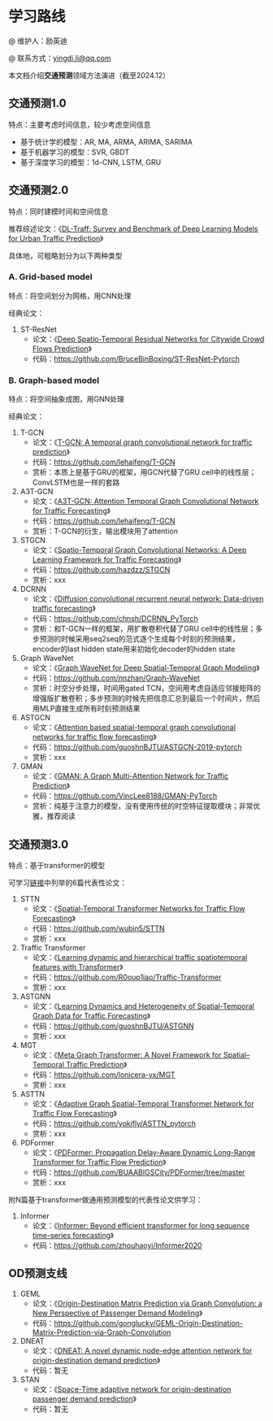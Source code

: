 # 学习路线

@ 维护人：励英迪

@ 联系方式：yingdi.li@qq.com

本文档介绍**交通预测**领域方法演进（截至2024.12）

## 交通预测1.0

特点：主要考虑时间信息，较少考虑空间信息

* 基于统计学的模型：AR, MA, ARMA, ARIMA, SARIMA
* 基于机器学习的模型：SVR, GBDT
* 基于深度学习的模型：1d-CNN, LSTM, GRU

## 交通预测2.0

特点：同时建模时间和空间信息

推荐综述论文：《[DL-Traff: Survey and Benchmark of Deep Learning Models for Urban Traffic Prediction](https://dl.acm.org/doi/abs/10.1145/3459637.3482000)》

具体地，可粗略划分为以下两种类型

### A. Grid-based model

特点：将空间划分为网格，用CNN处理

经典论文：

1. ST-ResNet
   * 论文：《[Deep Spatio-Temporal Residual Networks for Citywide Crowd Flows Prediction](https://ojs.aaai.org/index.php/AAAI/article/view/10735)》
   * 代码：https://github.com/BruceBinBoxing/ST-ResNet-Pytorch

### B. Graph-based model

特点：将空间抽象成图，用GNN处理

经典论文：

1. T-GCN
   * 论文：《[T-GCN: A temporal graph convolutional network for traffic prediction](https://ieeexplore.ieee.org/abstract/document/8809901)》
   * 代码：https://github.com/lehaifeng/T-GCN
   * 赏析：本质上是基于GRU的框架，用GCN代替了GRU cell中的线性层；ConvLSTM也是一样的套路
2. A3T-GCN
   * 论文：《[A3T-GCN: Attention Temporal Graph Convolutional Network for Traffic Forecasting](https://www.mdpi.com/2220-9964/10/7/485)》
   * 代码：https://github.com/lehaifeng/T-GCN
   * 赏析：T-GCN的衍生，输出模块用了attention
3. STGCN
   * 论文：《[Spatio-Temporal Graph Convolutional Networks: A Deep Learning Framework for Traffic Forecasting](https://arxiv.org/abs/1709.04875)》
   * 代码：https://github.com/hazdzz/STGCN
   * 赏析：xxx
4. DCRNN
   * 论文：《[Diffusion convolutional recurrent neural network: Data-driven traffic forecasting](https://arxiv.org/abs/1707.01926)》
   * 代码：https://github.com/chnsh/DCRNN_PyTorch
   * 赏析：和T-GCN一样的框架，用扩散卷积代替了GRU cell中的线性层；多步预测的时候采用seq2seq的范式逐个生成每个时刻的预测结果，encoder的last hidden state用来初始化decoder的hidden state
5. Graph WaveNet
   * 论文：《[Graph WaveNet for Deep Spatial-Temporal Graph Modeling](https://arxiv.org/abs/1906.00121)》
   * 代码：https://github.com/nnzhan/Graph-WaveNet
   * 赏析：时空分步处理，时间用gated TCN，空间用考虑自适应邻接矩阵的增强版扩散卷积；多步预测的时候先把信息汇总到最后一个时间片，然后用MLP直接生成所有时刻预测结果
6. ASTGCN
   * 论文：《[Attention based spatial-temporal graph convolutional networks for traffic flow forecasting](http://ojs.aaai.org/index.php/AAAI/article/view/3881)》
   * 代码：https://github.com/guoshnBJTU/ASTGCN-2019-pytorch
   * 赏析：xxx
7. GMAN
   * 论文：《[GMAN: A Graph Multi-Attention Network for Traffic Prediction](https://aaai.org/ojs/index.php/AAAI/article/view/5477)》
   * 代码：https://github.com/VincLee8188/GMAN-PyTorch
   * 赏析：纯基于注意力的模型，没有使用传统的时空特征提取模块；非常优雅，推荐阅读

## 交通预测3.0

特点：基于transformer的模型

可学习[链接](https://blog.csdn.net/SmartLab307/article/details/129534937)中列举的6篇代表性论文：

1. STTN
   * 论文：《[Spatial-Temporal Transformer Networks for Traffic Flow Forecasting](https://arxiv.org/abs/2001.02908)》
   * 代码：https://github.com/wubin5/STTN
   * 赏析：xxx
2. Traffic Transformer
   * 论文：《[Learning dynamic and hierarchical traffic spatiotemporal features with Transformer](https://ieeexplore.ieee.org/document/9520129)》
   * 代码：https://github.com/R0oup1iao/Traffic-Transformer
   * 赏析：xxx
3. ASTGNN
   * 论文：《[Learning Dynamics and Heterogeneity of Spatial-Temporal Graph Data for Traffic Forecasting](https://ieeexplore.ieee.org/document/9346058)》
   * 代码：https://github.com/guoshnBJTU/ASTGNN
   * 赏析：xxx
4. MGT
   * 论文：《[Meta Graph Transformer: A Novel Framework for Spatial–Temporal Traffic Prediction](https://www.sciencedirect.com/science/article/pii/S0925231221018725)》
   * 代码：https://github.com/lonicera-yx/MGT
   * 赏析：xxx
5. ASTTN
   * 论文：《[Adaptive Graph Spatial-Temporal Transformer Network for Traffic Flow Forecasting](https://arxiv.org/abs/2207.05064)》
   * 代码：https://github.com/yokifly/ASTTN_pytorch
   * 赏析：xxx
6. PDFormer
   * 论文：《[PDFormer: Propagation Delay-Aware Dynamic Long-Range Transformer for Traffic Flow Prediction](https://ojs.aaai.org/index.php/AAAI/article/view/25556)》
   * 代码：https://github.com/BUAABIGSCity/PDFormer/tree/master
   * 赏析：xxx

附N篇基于transformer做通用预测模型的代表性论文供学习：
1. Informer
   * 论文：《[Informer: Beyond efficient transformer for long sequence time-series forecasting](https://ojs.aaai.org/index.php/AAAI/article/view/17325)》
   * 代码：https://github.com/zhouhaoyi/Informer2020

## OD预测支线

1. GEML
   * 论文：《[Origin-Destination Matrix Prediction via Graph Convolution: a New Perspective of Passenger Demand Modeling](https://dl.acm.org/doi/abs/10.1145/3292500.3330877)》
   * 代码：https://github.com/gonglucky/GEML-Origin-Destination-Matrix-Prediction-via-Graph-Convolution
2. DNEAT
   * 论文：《[DNEAT: A novel dynamic node-edge attention network for origin-destination demand prediction](https://www.sciencedirect.com/science/article/pii/S0968090X20307518)》
   * 代码：暂无
3. STAN
   * 论文：《[Space-Time adaptive network for origin-destination passenger demand prediction](https://www.sciencedirect.com/science/article/pii/S0968090X24003632)》
   * 代码：暂无
